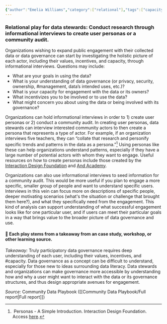 ```yaml
---
{"author":"Emelia Williams","category":["relational"],"tags":["capacity","management"],"dg-publish":true,"permalink":"/plays/play-24-conduct-research-through-informational-interviews-to-create-user-personas-or-a-community-audit/","dgPassFrontmatter":true}
---
```


### **Relational play for data stewards: Conduct research through informational interviews to create user personas or a community audit.** 

Organizations wishing to expand public engagement with their collected data or data governance can start by investigating the holistic picture of each actor, including their values, incentives, and capacity, through informational interviews. Questions may include:
- What are your goals in using the data?
- What is your understanding of data governance (or privacy, security, ownership, #management, data’s intended uses, etc.)?
- What is your capacity for engagement with the data or its owners?
- What incentivizes you to be involved or to use the data?
- What might concern you about using the data or being involved with its governance?

Organizations can hold informational interviews in order to 1) create user personas or 2) conduct a community audit. In creating user personas, data stewards can interview interested community actors to then create a persona that represents a type of actor. For example, if an organization interviews five teachers, they can “collate that research and personify specific trends and patterns in the data as a persona.”[^1] Using personas like these can help organizations understand patterns, especially if they have a large number of potential actors with whom they want to engage. Useful resources on how to create personas include those created by the [Interaction Design Foundation](https://www.interaction-design.org/literature/article/personas-why-and-how-you-should-use-them?srsltid=AfmBOorUiUYQdWWkVn2YpdLO8280eQ5hJyON4KogdNmz_eDMhq7IYjt0#10_steps_to_creating_your_engaging_personas_and_scenarios-6) and [And Academy](https://www.andacademy.com/resources/blog/ui-ux-design/personas-in-design-thinking/#How). 

Organizations can also use informational interviews to seed information for a community audit. This would be more useful if you plan to engage a more specific, smaller group of people and want to understand specific users. Interviews in this vein can focus more on descriptions of specific people, deeper motivating scenarios (what's the situation or challenge that brought them here?), and what they specifically need from the engagement. This kind of analysis can support understanding of what successful engagement looks like for one particular user, and if users can meet their particular goals in a way that brings value to the broader picture of data governance and use.



#### 🌱 Each play stems from a takeaway from an case study, workshop, or other learning source.

*Takeaway:*  Truly participatory data governance requires deep understanding of each user, including their values, incentives, and #capacity.
Data governance as a concept can be difficult to understand, especially for those new to ideas surrounding data literacy. Data stewards and organizations can make governance more accessible by understanding how and why a user might want to interact with the data or its governance structures, and thus design appropriate avenues for engagement. 

*Source:* Community Data Playbook ([[Community Data Playbook/Full report\|Full report]])


[^1]:  Personas - A Simple Introduction. Interaction Design Foundation. Access [here](https://www.interaction-design.org/literature/article/personas-why-and-how-you-should-use-them?srsltid=AfmBOorUiUYQdWWkVn2YpdLO8280eQ5hJyON4KogdNmz_eDMhq7IYjt0).
